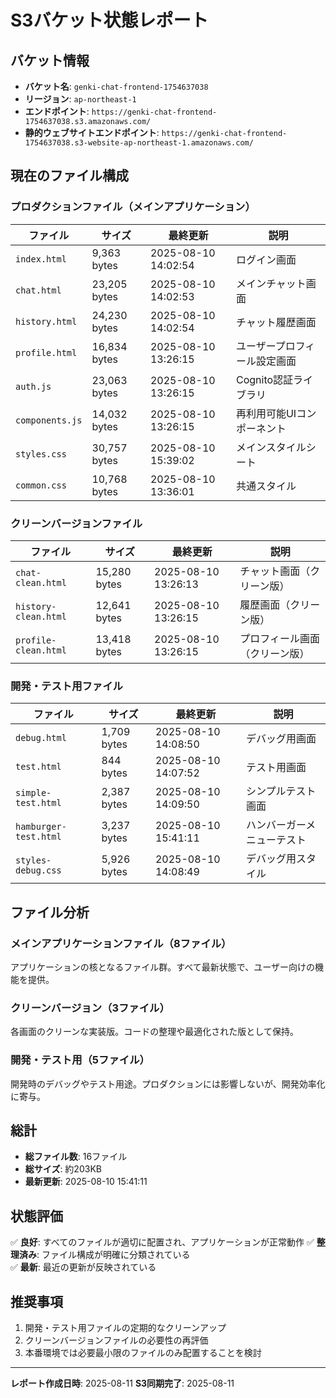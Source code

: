 # S3バケット状態レポート

## バケット情報
- **バケット名**: `genki-chat-frontend-1754637038`
- **リージョン**: `ap-northeast-1`
- **エンドポイント**: `https://genki-chat-frontend-1754637038.s3.amazonaws.com/`
- **静的ウェブサイトエンドポイント**: `https://genki-chat-frontend-1754637038.s3-website-ap-northeast-1.amazonaws.com/`

## 現在のファイル構成

### プロダクションファイル（メインアプリケーション）
| ファイル | サイズ | 最終更新 | 説明 |
|---------|--------|----------|------|
| `index.html` | 9,363 bytes | 2025-08-10 14:02:54 | ログイン画面 |
| `chat.html` | 23,205 bytes | 2025-08-10 14:02:53 | メインチャット画面 |
| `history.html` | 24,230 bytes | 2025-08-10 14:02:54 | チャット履歴画面 |
| `profile.html` | 16,834 bytes | 2025-08-10 13:26:15 | ユーザープロフィール設定画面 |
| `auth.js` | 23,063 bytes | 2025-08-10 13:26:15 | Cognito認証ライブラリ |
| `components.js` | 14,032 bytes | 2025-08-10 13:26:15 | 再利用可能UIコンポーネント |
| `styles.css` | 30,757 bytes | 2025-08-10 15:39:02 | メインスタイルシート |
| `common.css` | 10,768 bytes | 2025-08-10 13:36:01 | 共通スタイル |

### クリーンバージョンファイル
| ファイル | サイズ | 最終更新 | 説明 |
|---------|--------|----------|------|
| `chat-clean.html` | 15,280 bytes | 2025-08-10 13:26:13 | チャット画面（クリーン版） |
| `history-clean.html` | 12,641 bytes | 2025-08-10 13:26:15 | 履歴画面（クリーン版） |
| `profile-clean.html` | 13,418 bytes | 2025-08-10 13:26:15 | プロフィール画面（クリーン版） |

### 開発・テスト用ファイル
| ファイル | サイズ | 最終更新 | 説明 |
|---------|--------|----------|------|
| `debug.html` | 1,709 bytes | 2025-08-10 14:08:50 | デバッグ用画面 |
| `test.html` | 844 bytes | 2025-08-10 14:07:52 | テスト用画面 |
| `simple-test.html` | 2,387 bytes | 2025-08-10 14:09:50 | シンプルテスト画面 |
| `hamburger-test.html` | 3,237 bytes | 2025-08-10 15:41:11 | ハンバーガーメニューテスト |
| `styles-debug.css` | 5,926 bytes | 2025-08-10 14:08:49 | デバッグ用スタイル |

## ファイル分析

### メインアプリケーションファイル（8ファイル）
アプリケーションの核となるファイル群。すべて最新状態で、ユーザー向けの機能を提供。

### クリーンバージョン（3ファイル）
各画面のクリーンな実装版。コードの整理や最適化された版として保持。

### 開発・テスト用（5ファイル）
開発時のデバッグやテスト用途。プロダクションには影響しないが、開発効率化に寄与。

## 総計
- **総ファイル数**: 16ファイル
- **総サイズ**: 約203KB
- **最新更新**: 2025-08-10 15:41:11

## 状態評価
✅ **良好**: すべてのファイルが適切に配置され、アプリケーションが正常動作
✅ **整理済み**: ファイル構成が明確に分類されている  
✅ **最新**: 最近の更新が反映されている

## 推奨事項
1. 開発・テスト用ファイルの定期的なクリーンアップ
2. クリーンバージョンファイルの必要性の再評価
3. 本番環境では必要最小限のファイルのみ配置することを検討

---
**レポート作成日時**: 2025-08-11
**S3同期完了**: 2025-08-11
